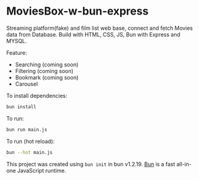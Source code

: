 # MoviesBox-w-bun-express

Streaming platform(fake) and film list web base, connect and fetch Movies data from Database.
Build with HTML, CSS, JS, Bun with Express and MYSQL.

Feature:

- Searching (coming soon)
- Filtering (coming soon)
- Bookmark (coming soon)
- Carousel

To install dependencies:

```bash
bun install
```

To run:

```bash
bun run main.js
```

To run (hot reload):

```bash
bun --hot main.js
```

This project was created using `bun init` in bun v1.2.19. [Bun](https://bun.com) is a fast all-in-one JavaScript runtime.
